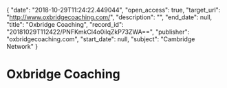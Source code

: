 {
  "date": "2018-10-29T11:24:22.449044", 
  "open_access": true, 
  "target_url": "http://www.oxbridgecoaching.com/", 
  "description": "", 
  "end_date": null, 
  "title": "Oxbridge Coaching", 
  "record_id": "20181029T112422/PNFKmkCl4o0ilqZkP73ZWA==", 
  "publisher": "oxbridgecoaching.com", 
  "start_date": null, 
  "subject": "Cambridge Network"
}

# Oxbridge Coaching

